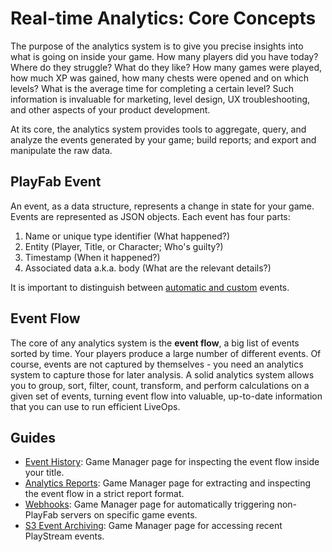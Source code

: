 # Real-time Analytics: Core Concepts

The purpose of the analytics system is to give you precise insights into what is going on inside your game. How many players did you have today? Where do they struggle? What do they like? How many games were played, how much XP was gained, how many chests were opened and on which levels? What is the average time for completing a certain level? Such information is invaluable for marketing, level design, UX troubleshooting, and other aspects of your product development.

At its core, the analytics system provides tools to aggregate, query, and analyze the events generated by your game; build reports; and export and manipulate the raw data.

## PlayFab Event

An event, as a data structure, represents a change in state for your game. Events are represented as JSON objects. Each event has four parts:

1. Name or unique type identifier (What happened?)
2. Entity (Player, Title, or Character; Who's guilty?)
3. Timestamp (When it happened?)
4. Associated data a.k.a. body (What are the relevant details?)

It is important to distinguish between [automatic and custom](../../automation/playstream-events/playstream-events.md) events.

## Event Flow

The core of any analytics system is the **event flow**, a big list of events sorted by time. Your players produce a large number of different events. Of course, events are not captured by themselves - you need an analytics system to capture those for later analysis. A solid analytics system allows you to group, sort, filter, count, transform, and perform calculations on a given set of events, turning event flow into valuable, up-to-date information that you can use to run efficient LiveOps.

## Guides

- [Event History](../../automation/playstream-events/event-history.md): Game Manager page for inspecting the event flow inside your title.
- [Analytics Reports](../../analytics/reports/analytics-reports.md): Game Manager page for extracting and inspecting the event flow in a strict report format.
- [Webhooks](../../analytics/metrics/webhooks.md): Game Manager page for automatically triggering non-PlayFab servers on specific game events.
- [S3 Event Archiving](../../analytics/metrics/s3-event-archiving.md): Game Manager page for accessing recent PlayStream events.
